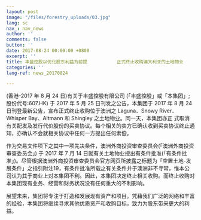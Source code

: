 ```yaml
---
layout: post
image: "/files/forestry_uploads/03.jpg"
lang: sc
nav_: nav_news
author: ''
comments: false
button: ''
date: 2017-08-24 00:00:00 +0800
excerpt: ''
title: 丰盛控股以优化股东利益为前提           正式终止收购澳大利亚的土地物业
categories: ''
lang-ref: news_20170824

---
```

(香港-2017 年 8 月 24 日)有关于丰盛控股有限公司 (「丰盛控股」或「本集团」;股份代号:607.HK) 于 2017 年 5 月 25 日刊发之公告，本集团于 2017 年 8 月 24 日刊登最新公告，宣布正式终止收购位于澳洲之 Laguna、Snowy River、Whisper Bay、Altmann 和 Shingley 之土地物业。同一天，本集团亦正 式取消有关配发及发行代价股份的买卖协议。每个相关的卖方已确认收到买卖协议终止通知，亦确认不会就相关协议中任何一方提出任何索偿。

作为交易文件项下之其中一项先决条件，澳洲外商投资审查委员会(「澳洲外商投资审查委员会」) 于 2017 年 7 月 14 日就有关土地物业授出有条件批准(「有条件批准」)。尽管根据澳洲外商投资审查委员会官方网页所披露之标题为「空置土地-发展条件」之指引附注19，有条件批准所载之有关条件并于澳洲非不寻常，惟本公司认为其于商业上对本集团不利。因此，本集团决定终止相关收购。而终止收购对本集团现有业务、经营和财务状况没有任何重大的不利影响。

展望未来，集团将专注于打造和发展现有资产和项目。凭藉我们广泛的网络和丰富的经验，本集团将继续寻求其他优质资产和收购目标，致力为股东带来更大的利益。
